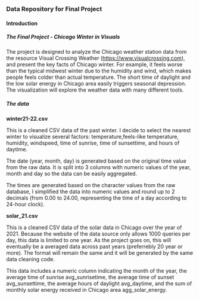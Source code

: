 ### Data Repository for Final Project

#### Introduction
##### The Final Project - Chicago Winter in Visuals

The project is designed to analyze the Chicago weather station data from the resource Visual Crossing Weather (https://www.visualcrossing.com), and present the key facts of Chicago winter. For example, it feels worse than the typical midwest winter
due to the humidity and wind, which makes people feels colder than actual temperature. The short time of daylight and the low solar energy in Chicago area easily triggers seasonal depression. The visualization will explore the weather data with many different tools.

##### The data

**winter21-22.csv**

This is a cleaned CSV data of the past winter. I decide to select the nearest winter to visualize several factors: temperature,feels-like temperature, humidity, windspeed, time of sunrise, time of sunsettime, and hours of daytime. </p>
The date (year, month, day) is generated based on the original time value from the raw data. It is split into 3 columns with numeric values of the year, month and day so the data can be easily aggregated. </p>
The times are generated based on the character values from the raw database, I simplified the data into numeric values and round up to 2 decimals (from 0.00 to 24.00, representing the time of a day according to 24-hour clock).

**solar_21.csv**

This is a cleaned CSV data of the solar data in Chicago over the year of 2021. Because the website of the data source only allows 1000 queries per day, this data is limited to one year. As the project goes on, this will eventually be a averaged data across past years (preferrebly 20 year or more). The format will remain the same and it will be generated by the same data cleaning code. </p>
This data includes a numeric column indicating the month of the year, the average time of sunrise avg_sunrisetime, the average time of sunset avg_sunsettime, the average hours of daylight avg_daytime, and the sum of monthly solar energy received in Chicago area agg_solar_energy.